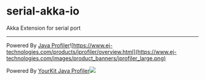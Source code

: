 # serial-akka-io
Akka Extension for serial port


-----
Powered By [Java Profiler](https://www.ej-technologies.com/products/jprofiler/overview.html)![https://www.ej-technologies.com/products/jprofiler/overview.html](https://www.ej-technologies.com/images/product_banners/jprofiler_large.png)
 
 
Powered By [YourKit Java Profiler](https://www.yourkit.com/java/profiler/)![](https://www.yourkit.com/images/yklogo.png)
